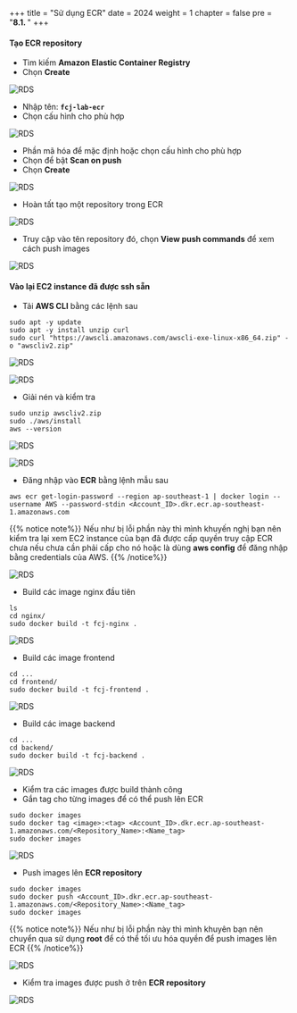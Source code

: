 +++
title = "Sử dụng ECR"
date = 2024
weight = 1
chapter = false
pre = "<b>8.1. </b>"
+++

#### Tạo ECR repository

- Tìm kiếm **Amazon Elastic Container Registry**
- Chọn **Create**

![RDS](/images/8-push-image/8.1.1.png)

- Nhập tên: **`fcj-lab-ecr`**
- Chọn cấu hình cho phù hợp

![RDS](/images/8-push-image/8.1.2.png)

- Phần mã hóa để mặc định hoặc chọn cấu hình cho phù hợp
- Chọn để bật **Scan on push**
- Chọn **Create**

![RDS](/images/8-push-image/8.1.3.png)

- Hoàn tất tạo một repository trong ECR

![RDS](/images/8-push-image/8.1.4.png)

- Truy cập vào tên repository đó, chọn **View push commands** để xem cách push images

![RDS](/images/8-push-image/8.1.5.png)

#### Vào lại EC2 instance đã được ssh sẵn

- Tải **AWS CLI** bằng các lệnh sau
```
sudo apt -y update
sudo apt -y install unzip curl
sudo curl "https://awscli.amazonaws.com/awscli-exe-linux-x86_64.zip" -o "awscliv2.zip"
```

![RDS](/images/8-push-image/8.1.6.png)

![RDS](/images/8-push-image/8.1.7.png)

- Giải nén và kiểm tra
```
sudo unzip awscliv2.zip
sudo ./aws/install
aws --version
```

![RDS](/images/8-push-image/8.1.8.png)

![RDS](/images/8-push-image/8.1.9.png)

- Đăng nhập vào **ECR** bằng lệnh mẫu sau
```
aws ecr get-login-password --region ap-southeast-1 | docker login --username AWS --password-stdin <Account_ID>.dkr.ecr.ap-southeast-1.amazonaws.com
```
{{% notice note%}}
Nếu như bị lỗi phần này thì mình khuyến nghị bạn nên kiểm tra lại xem EC2 instance của bạn đã được cấp quyền truy cập ECR chưa nếu chưa cần phải cấp cho nó hoặc là dùng **aws config** để đăng nhập bằng credentials của AWS.
{{% /notice%}}

![RDS](/images/8-push-image/8.1.10.png)

- Build các image nginx đầu tiên 
```
ls
cd nginx/
sudo docker build -t fcj-nginx .
```

![RDS](/images/8-push-image/8.1.11.png)

- Build các image frontend 
```
cd ...
cd frontend/
sudo docker build -t fcj-frontend .
```

![RDS](/images/8-push-image/8.1.12.png)

- Build các image backend 
```
cd ...
cd backend/
sudo docker build -t fcj-backend .
```

![RDS](/images/8-push-image/8.1.13.png)

- Kiểm tra các images được build thành công
- Gắn tag cho từng images để có thể push lên ECR 
```
sudo docker images
sudo docker tag <image>:<tag> <Account_ID>.dkr.ecr.ap-southeast-1.amazonaws.com/<Repository_Name>:<Name_tag>
sudo docker images
```

![RDS](/images/8-push-image/8.1.14.png)

- Push images lên **ECR repository**
```
sudo docker images
sudo docker push <Account_ID>.dkr.ecr.ap-southeast-1.amazonaws.com/<Repository_Name>:<Name_tag>
sudo docker images
```
{{% notice note%}}
Nếu như bị lỗi phần này thì mình khuyên bạn nên chuyển qua sử dụng **root** để có thể tối ưu hóa quyền để push images lên ECR
{{% /notice%}}

![RDS](/images/8-push-image/8.1.15.png)

- Kiểm tra images được push ở trên **ECR repository**

![RDS](/images/8-push-image/8.1.16.png)